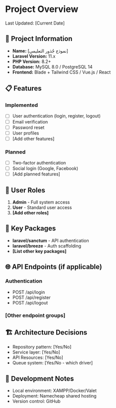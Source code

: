 # Project Overview

Last Updated: [Current Date]

## 🚀 Project Information

-   **Name:** [نموذج جُذور التعليمي]
-   **Laravel Version:** 11.x
-   **PHP Version:** 8.2+
-   **Database:** MySQL 8.0 / PostgreSQL 14
-   **Frontend:** Blade + Tailwind CSS / Vue.js / React

## 📋 Features

### Implemented

-   [ ] User authentication (login, register, logout)
-   [ ] Email verification
-   [ ] Password reset
-   [ ] User profiles
-   [ ] [Add other features]

### Planned

-   [ ] Two-factor authentication
-   [ ] Social login (Google, Facebook)
-   [ ] [Add planned features]

## 👥 User Roles

1. **Admin** - Full system access
2. **User** - Standard user access
3. **[Add other roles]**

## 🔧 Key Packages

-   **laravel/sanctum** - API authentication
-   **laravel/breeze** - Auth scaffolding
-   **[List other key packages]**

## 🌐 API Endpoints (if applicable)

### Authentication

-   POST /api/login
-   POST /api/register
-   POST /api/logout

### [Other endpoint groups]

## 🏗️ Architecture Decisions

-   Repository pattern: [Yes/No]
-   Service layer: [Yes/No]
-   API Resources: [Yes/No]
-   Queue system: [Yes/No - which driver]

## 📝 Development Notes

-   Local environment: XAMPP/Docker/Valet
-   Deployment: Namecheap shared hosting
-   Version control: GitHub
